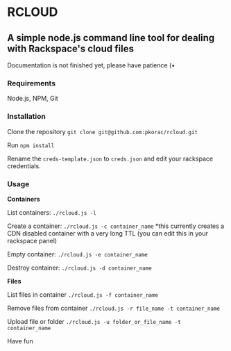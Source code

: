 # RCLOUD
## A simple node.js command line tool for dealing with Rackspace's cloud files


Documentation is not finished yet, please have patience (•


### Requirements
Node.js, NPM, Git

### Installation
Clone the repository
```git clone git@github.com:pkorac/rcloud.git```

Run ```npm install```

Rename the ```creds-template.json``` to ```creds.json``` and edit your rackspace credentials.


### Usage

**Containers**

List containers:
```./rcloud.js -l```

Create a container:
```./rcloud.js -c container_name```
*this currently creates a CDN disabled container with a very long TTL (you can edit this in your rackspace panel)

Empty container:
```./rcloud.js -e container_name```

Destroy container:
```./rcloud.js -d container_name```


**Files**

List files in container
```./rcloud.js -f container_name```

Remove files from container
```./rcloud.js -r file_name -t container_name```

Upload file or folder
```./rcloud.js -u folder_or_file_name -t container_name```


Have fun
